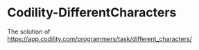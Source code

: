 # Codility-DifferentCharacters

The solution of https://app.codility.com/programmers/task/different_characters/
